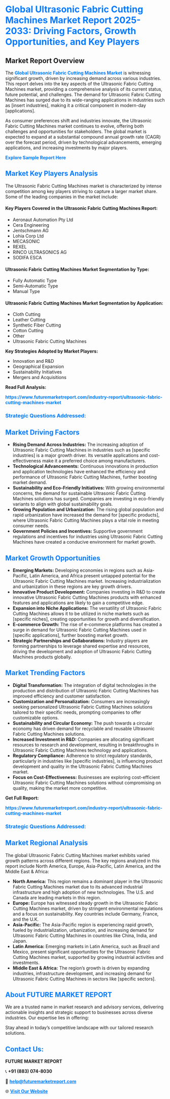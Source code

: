 <h1 style="color: #007BFF;">Global Ultrasonic Fabric Cutting Machines Market Report 2025-2033: Driving Factors, Growth Opportunities, and Key Players</h1>

<section id="overview">
<h2>Market Report Overview</h2>
<p>The <a href="https://www.futuremarketreport.com/industry-report/ultrasonic-fabric-cutting-machines-market" style="color: #007BFF; text-decoration: none;"><strong>Global Ultrasonic Fabric Cutting Machines Market</strong></a> is witnessing significant growth, driven by increasing demand across various industries. This report delves into the key aspects of the Ultrasonic Fabric Cutting Machines market, providing a comprehensive analysis of its current status, future potential, and challenges. The demand for Ultrasonic Fabric Cutting Machines has surged due to its wide-ranging applications in industries such as [insert industries], making it a critical component in modern-day [applications].</p>
<p>As consumer preferences shift and industries innovate, the Ultrasonic Fabric Cutting Machines market continues to evolve, offering both challenges and opportunities for stakeholders. The global market is expected to expand at a substantial compound annual growth rate (CAGR) over the forecast period, driven by technological advancements, emerging applications, and increasing investments by major players.</p>
</section>

<section id="overview">
<p><a href="https://www.futuremarketreport.com/request-sample/reportId=113358" style="color: #007BFF; text-decoration: none;"><strong>Explore Sample Report Here</strong></a></p>
</section>

<section id="key-players">
<h2 style="color: #007BFF;">Market Key Players Analysis</h2>
<p>The Ultrasonic Fabric Cutting Machines market is characterized by intense competition among key players striving to capture a larger market share. Some of the leading companies in the market include:</p>
<h4>Key Players Covered in the Ultrasonic Fabric Cutting Machines Report:</h4>
<ul><li>Aeronaut Automation Pty Ltd</li><li>Cera Engineering</li><li>Jentschmann AG</li><li>Lohia Corp Ltd</li><li>MECASONIC</li><li>REXEL</li><li>RINCO ULTRASONICS AG</li><li>SODIFA ESCA</li></ul>
<h4>Ultrasonic Fabric Cutting Machines Market Segmentation by Type:</h4>
<ul><li>Fully Automatic Type</li><li>Semi-Automatic Type</li><li>Manual Type</li></ul>

<h4>Ultrasonic Fabric Cutting Machines Market Segmentation by Application:</h4>
<ul><li>Cloth Cutting</li><li>Leather Cutting</li><li>Synthetic Fiber Cutting</li><li>Cotton Cutting</li><li>Other</li><li>Ultrasonic Fabric Cutting Machines</li></ul>
<p><strong>Key Strategies Adopted by Market Players:</strong></p>
<ul>
<li>Innovation and R&D</li>
<li>Geographical Expansion</li>
<li>Sustainability Initiatives</li>
<li>Mergers and Acquisitions</li>
</ul>
</section>

<section>
<p><strong>Read Full Analysis: </strong></p><a href="https://www.futuremarketreport.com/industry-report/ultrasonic-fabric-cutting-machines-market" style="color: #007BFF; text-decoration: none;"><strong>https://www.futuremarketreport.com/industry-report/ultrasonic-fabric-cutting-machines-market</strong></a>
<h3 style="color: #007BFF;">Strategic Questions Addressed:</h3>
</section>

<section id="driving-factors">
<h2 style="color: #007BFF;">Market Driving Factors</h2>
<ul>
<li><strong>Rising Demand Across Industries:</strong> The increasing adoption of Ultrasonic Fabric Cutting Machines in industries such as [specific industries] is a major growth driver. Its versatile applications and cost-effectiveness make it a preferred choice among manufacturers.</li>
<li><strong>Technological Advancements:</strong> Continuous innovations in production and application technologies have enhanced the efficiency and performance of Ultrasonic Fabric Cutting Machines, further boosting market demand.</li>
<li><strong>Sustainability and Eco-Friendly Initiatives:</strong> With growing environmental concerns, the demand for sustainable Ultrasonic Fabric Cutting Machines solutions has surged. Companies are investing in eco-friendly variants to align with global sustainability goals.</li>
<li><strong>Growing Population and Urbanization:</strong> The rising global population and rapid urbanization have increased the demand for [specific products], where Ultrasonic Fabric Cutting Machines plays a vital role in meeting consumer needs.</li>
<li><strong>Government Policies and Incentives:</strong> Supportive government regulations and incentives for industries using Ultrasonic Fabric Cutting Machines have created a conducive environment for market growth.</li>
</ul>
</section>

<section id="growth-opportunities">
<h2 style="color: #007BFF;">Market Growth Opportunities</h2>
<ul>
<li><strong>Emerging Markets:</strong> Developing economies in regions such as Asia-Pacific, Latin America, and Africa present untapped potential for the Ultrasonic Fabric Cutting Machines market. Increasing industrialization and urbanization in these regions are key growth drivers.</li>
<li><strong>Innovative Product Development:</strong> Companies investing in R&D to create innovative Ultrasonic Fabric Cutting Machines products with enhanced features and applications are likely to gain a competitive edge.</li>
<li><strong>Expansion into Niche Applications:</strong> The versatility of Ultrasonic Fabric Cutting Machines allows it to be utilized in niche markets such as [specific niches], creating opportunities for growth and diversification.</li>
<li><strong>E-commerce Growth:</strong> The rise of e-commerce platforms has created a surge in demand for Ultrasonic Fabric Cutting Machines used in [specific applications], further boosting market growth.</li>
<li><strong>Strategic Partnerships and Collaborations:</strong> Industry players are forming partnerships to leverage shared expertise and resources, driving the development and adoption of Ultrasonic Fabric Cutting Machines products globally.</li>
</ul>
</section>

<section id="trending-factors">
<h2 style="color: #007BFF;">Market Trending Factors</h2>
<ul>
<li><strong>Digital Transformation:</strong> The integration of digital technologies in the production and distribution of Ultrasonic Fabric Cutting Machines has improved efficiency and customer satisfaction.</li>
<li><strong>Customization and Personalization:</strong> Consumers are increasingly seeking personalized Ultrasonic Fabric Cutting Machines solutions tailored to their specific needs, prompting companies to offer customizable options.</li>
<li><strong>Sustainability and Circular Economy:</strong> The push towards a circular economy has driven demand for recyclable and reusable Ultrasonic Fabric Cutting Machines solutions.</li>
<li><strong>Increased Investment in R&D:</strong> Companies are allocating significant resources to research and development, resulting in breakthroughs in Ultrasonic Fabric Cutting Machines technology and applications.</li>
<li><strong>Regulatory Compliance:</strong> Adherence to strict regulatory standards, particularly in industries like [specific industries], is influencing product development and quality in the Ultrasonic Fabric Cutting Machines market.</li>
<li><strong>Focus on Cost-Effectiveness:</strong> Businesses are exploring cost-efficient Ultrasonic Fabric Cutting Machines solutions without compromising on quality, making the market more competitive.</li>
</ul>
</section>

<section>
<p><strong>Get Full Report: </strong></p><a href="https://www.futuremarketreport.com/industry-report/ultrasonic-fabric-cutting-machines-market" style="color: #007BFF; text-decoration: none;"><strong>https://www.futuremarketreport.com/industry-report/ultrasonic-fabric-cutting-machines-market</strong></a>
<h3 style="color: #007BFF;">Strategic Questions Addressed:</h3>
</section>


<section id="regional-analysis">
<h2 style="color: #007BFF;">Market Regional Analysis</h2>
<p>The global Ultrasonic Fabric Cutting Machines market exhibits varied growth patterns across different regions. The key regions analyzed in this report include North America, Europe, Asia-Pacific, Latin America, and the Middle East & Africa:</p>
<ul>
<li><strong>North America:</strong> This region remains a dominant player in the Ultrasonic Fabric Cutting Machines market due to its advanced industrial infrastructure and high adoption of new technologies. The U.S. and Canada are leading markets in this region.</li>
<li><strong>Europe:</strong> Europe has witnessed steady growth in the Ultrasonic Fabric Cutting Machines market, driven by stringent environmental regulations and a focus on sustainability. Key countries include Germany, France, and the U.K.</li>
<li><strong>Asia-Pacific:</strong> The Asia-Pacific region is experiencing rapid growth, fueled by industrialization, urbanization, and increasing demand for Ultrasonic Fabric Cutting Machines in countries like China, India, and Japan.</li>
<li><strong>Latin America:</strong> Emerging markets in Latin America, such as Brazil and Mexico, present significant opportunities for the Ultrasonic Fabric Cutting Machines market, supported by growing industrial activities and investments.</li>
<li><strong>Middle East & Africa:</strong> The region’s growth is driven by expanding industries, infrastructure development, and increasing demand for Ultrasonic Fabric Cutting Machines in sectors like [specific sectors].</li>
</ul>
</section>

<footer>
<h2 style="color: #007BFF;">About FUTURE MARKET REPORT</h2>
<p>We are a trusted name in market research and advisory services, delivering actionable insights and strategic support to businesses across diverse industries. Our expertise lies in offering:</p>

<p>Stay ahead in today’s competitive landscape with our tailored research solutions.</p>

<h2 style="color: #007BFF;">Contact Us:</h2>
<p><strong>FUTURE MARKET REPORT</strong></p>
<p>📞 <strong>+91 (883) 074-8030</strong></p>
<p>📧 <strong><a href="mailto:help@futuremarketreport.com" style="color: #007BFF;">help@futuremarketreport.com</a></strong></p>
<p>🌐 <strong><a href="https://www.futuremarketreport.com/" style="color: #007BFF;">Visit Our Website</a></strong></p>
</footer>